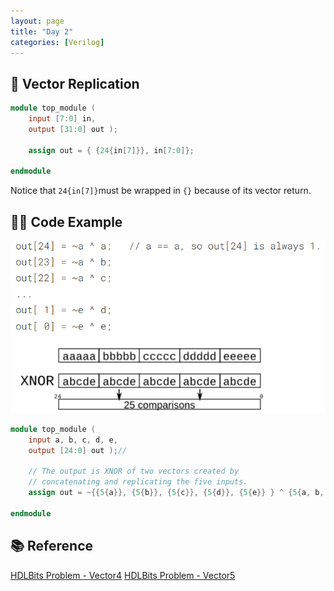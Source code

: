 ```yaml
---
layout: page
title: "Day 2"
categories: [Verilog]
---
```


## 📌 Vector Replication
```verilog
module top_module (
    input [7:0] in,
    output [31:0] out );

    assign out = { {24{in[7]}}, in[7:0]};

endmodule
```
Notice that ```24{in[7]}```must be wrapped in ```{}``` because of its vector return.

## 🧑‍💻 Code Example
![alt text](../assets/Vector5.png)
```verilog
module top_module (
    input a, b, c, d, e,
    output [24:0] out );//

    // The output is XNOR of two vectors created by 
    // concatenating and replicating the five inputs.
    assign out = ~{{5{a}}, {5{b}}, {5{c}}, {5{d}}, {5{e}} } ^ {5{a, b, c, d, e}};

endmodule
```


## 📚 Reference
[HDLBits Problem - Vector4](https://hdlbits.01xz.net/wiki/Vector4)
[HDLBits Problem - Vector5](https://hdlbits.01xz.net/wiki/Vector5)
